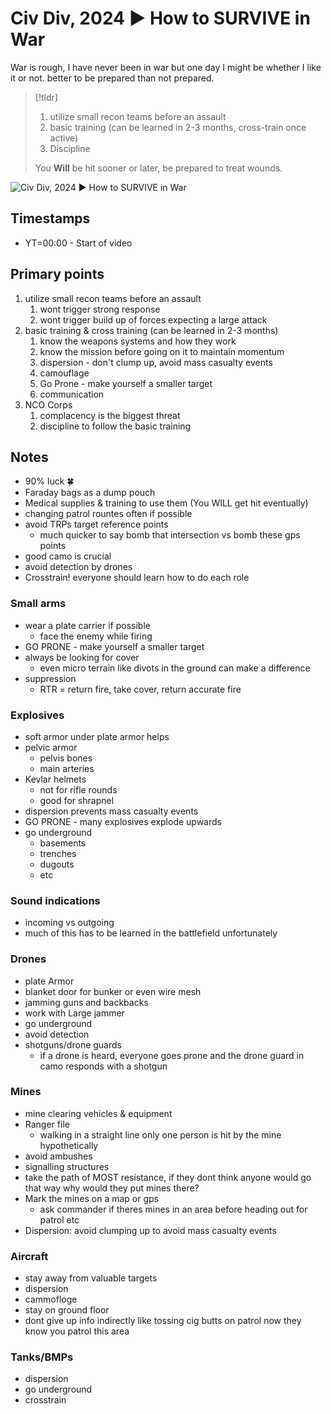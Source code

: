 # Civ Div, 2024 ▶ How to SURVIVE in War
War is rough, I have never been in war but one day I might be whether I like it or not. better to be prepared than not prepared.

>[!tldr]
>1. utilize small recon teams before an assault
>2. basic training (can be learned in 2-3 months, cross-train once active)
>3. Discipline
>
>You **Will** be hit sooner or later, be prepared to treat wounds.

![Civ Div, 2024 ▶ How to SURVIVE in War](https://youtu.be/Aj7aufhLfWA)

## Timestamps
- YT=00:00 - Start of video

## Primary points
1. utilize small recon teams before an assault
	1. wont trigger strong response
	2. wont trigger build up of forces expecting a large attack
2. basic training & cross training (can be learned in 2-3 months)
	1. know the weapons systems and how they work
	2. know the mission before going on it to maintain momentum
	3. dispersion - don't clump up, avoid mass casualty events
	4. camouflage 
	5. Go Prone - make yourself a smaller target
	6. communication
3. NCO Corps
	1. complacency is the biggest threat
	2. discipline to follow the basic training

## Notes
- 90% luck 🍀
- Faraday bags as a dump pouch
- Medical supplies & training to use them (You WILL get hit eventually)
- changing patrol rountes often if possible
- avoid TRPs target reference points
	- much quicker to say bomb that intersection vs bomb these gps points
- good camo is crucial
- avoid detection by drones
- Crosstrain! everyone should learn how to do each role

### Small arms
- wear a plate carrier if possible
	- face the enemy while firing
- GO PRONE - make yourself a smaller target
- always be looking for cover
	- even micro terrain like divots in the ground can make a difference
- suppression
	- RTR = return fire, take cover, return accurate fire
### Explosives
- soft armor under plate armor helps 
- pelvic armor 
	- pelvis bones
	- main arteries
- Kevlar helmets
	- not for rifle rounds
	- good for shrapnel
- dispersion prevents mass casualty events
- GO PRONE - many explosives explode upwards
- go underground
	- basements
	- trenches
	- dugouts
	- etc
### Sound indications
- incoming vs outgoing 
- much of this has to be learned in the battlefield unfortunately
### Drones
- plate Armor
- blanket door for bunker or even wire mesh
- jamming guns and backbacks
- work with Large jammer
- go underground
- avoid detection
- shotguns/drone guards
	- if a drone is heard, everyone goes prone and the drone guard in camo responds with a shotgun
### Mines
- mine clearing vehicles & equipment
- Ranger file
	- walking in a straight line only one person is hit by the mine hypothetically
- avoid ambushes
- signalling structures
- take the path of MOST resistance, if they dont think anyone would go that way why would they put mines there?
- Mark the mines on a map or gps
	- ask commander if theres mines in an area before heading out for patrol etc
- Dispersion: avoid clumping up to avoid mass casualty events
### Aircraft
- stay away from valuable targets
- dispersion
- cammofloge
- stay on ground floor
- dont give up info indirectly like tossing cig butts on patrol now they know you patrol this area
### Tanks/BMPs
- dispersion
- go underground
- crosstrain